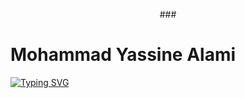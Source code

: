 <p align="center">
### <h1>Mohammad Yassine Alami</h1>
  
  [![Typing SVG](https://readme-typing-svg.demolab.com?font=Fira+Code&pause=1000&random=false&width=435&lines=Code+Composer..+%E2%99%AA+%E2%8C%98;Cyber+Craftsman..+%E2%8D%9F%F0%9F%9B%A0)](https://git.io/typing-svg)

    
</p>





<!--Code Composer and  Cyber Craftsman.. Code Connoisseur..Cybernetic Craftsman.. Cyber Sculptor ......Full-stack weaver,-->

<!--**`curious individual`**-->







<!--
**YassineAlami/YassineAlami** is a ✨ _special_ ✨ repository because its `README.md` (this file) appears on your GitHub profile.
-->
